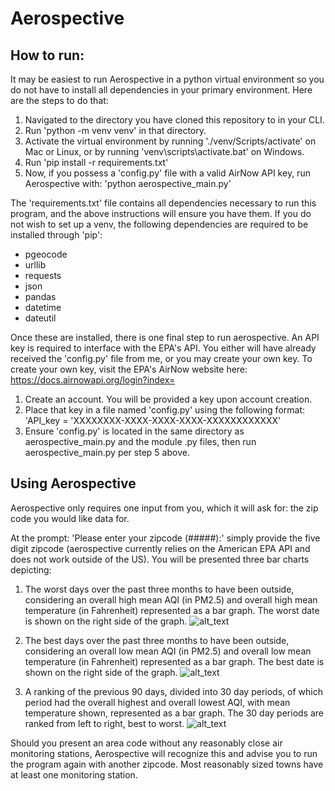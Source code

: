 # Aerospective

## How to run:

It may be easiest to run Aerospective in a python virtual environment so you do not have to install all dependencies in your primary environment. Here are the steps to do that:

1) Navigated to the directory you have cloned this repository to in your CLI.
2) Run 'python -m venv venv' in that directory.
3) Activate the virtual environment by running
'./venv/Scripts/activate' on Mac or Linux, or by running 'venv\scripts\activate.bat' on Windows.
4) Run 'pip install -r requirements.txt'
5) Now, if you possess a 'config.py' file with a valid AirNow API key, run Aerospective with: 
'python aerospective_main.py'

The 'requirements.txt' file contains all dependencies necessary to run this program, and the above instructions will ensure you have them. If you do not wish to set up a venv, the following dependencies are required to be installed through 'pip':
- pgeocode
- urllib
- requests
- json
- pandas
- datetime
- dateutil

Once these are installed, there is one final step to run aerospective. An API key is required to interface with the EPA's API. You either will have already received the 'config.py' file from me, or you may create your own key. To create your own key, visit the EPA's AirNow website here: https://docs.airnowapi.org/login?index= 
1) Create an account. You will be provided a key upon account creation. 
2) Place that key in a file named 'config.py' using the following format:
'API_key = 'XXXXXXXX-XXXX-XXXX-XXXX-XXXXXXXXXXXX'
3) Ensure 'config.py' is located in the same directory as aerospective_main.py and the module .py files, then run aerospective_main.py per step 5 above.


## Using Aerospective

Aerospective only requires one input from you, which it will ask for: the zip code you would like data for. 

At the prompt: 'Please enter your zipcode (#####):'
simply provide the five digit zipcode (aerospective currently relies on the American EPA API and does not work outside of the US). You will be presented three bar charts depicting:

1) The worst days over the past three months to have been outside, considering an overall high mean AQI (in PM2.5) and overall high mean temperature (in Fahrenheit) represented as a bar graph. The worst date is shown on the right side of the graph.
![alt_text](https://i.imgur.com/Fsm9C2M.png)

2) The best days over the past three months to have been outside, considering an overall low mean AQI (in PM2.5) and overall low mean temperature (in Fahrenheit) represented as a bar graph. The best date is shown on the right side of the graph.
![alt_text](https://i.imgur.com/OlX2ksn.png)

3) A ranking of the previous 90 days, divided into 30 day periods, of which period had the overall highest and overall lowest AQI, with mean temperature shown, represented as a bar graph. The 30 day periods are ranked from left to right, best to worst.
![alt_text](https://i.imgur.com/lOXqhO4.png)

Should you present an area code without any reasonably close air monitoring stations, Aerospective will recognize this and advise you to run the program again with another zipcode. Most reasonably sized towns have at least one monitoring station.

